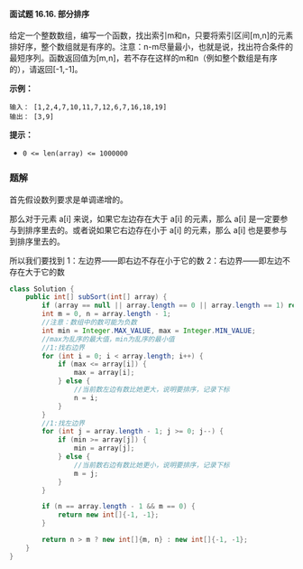 #### 面试题 16.16. 部分排序

给定一个整数数组，编写一个函数，找出索引m和n，只要将索引区间[m,n]的元素排好序，整个数组就是有序的。注意：n-m尽量最小，也就是说，找出符合条件的最短序列。函数返回值为[m,n]，若不存在这样的m和n（例如整个数组是有序的），请返回[-1,-1]。

**示例：**

```shell
输入： [1,2,4,7,10,11,7,12,6,7,16,18,19]
输出： [3,9]
```

**提示：**

- `0 <= len(array) <= 1000000`

### 题解

首先假设数列要求是单调递增的。

那么对于元素 a[i] 来说，如果它左边存在大于 a[i] 的元素，那么 a[i] 是一定要参与到排序里去的。或者说如果它右边存在小于 a[i] 的元素，那么 a[i] 也是要参与到排序里去的。

所以我们要找到
1：左边界——即右边不存在小于它的数
2：右边界——即左边不存在大于它的数

```java
class Solution {
    public int[] subSort(int[] array) {
        if (array == null || array.length == 0 || array.length == 1) return new int[]{-1, -1};
        int m = 0, n = array.length - 1;
        //注意：数组中的数可能为负数
        int min = Integer.MAX_VALUE, max = Integer.MIN_VALUE;
        //max为乱序的最大值，min为乱序的最小值
        //1:找右边界
        for (int i = 0; i < array.length; i++) {
            if (max <= array[i]) {
                max = array[i];
            } else {
                //当前数左边有数比她更大，说明要排序，记录下标
                n = i;
            }
        }
        //1:找左边界
        for (int j = array.length - 1; j >= 0; j--) {
            if (min >= array[j]) {
                min = array[j];
            } else {
                //当前数右边有数比她更小，说明要排序，记录下标
                m = j;
            }
        }

        if (n == array.length - 1 && m == 0) {
            return new int[]{-1, -1};
        }

        return n > m ? new int[]{m, n} : new int[]{-1, -1};
    }
}
```

